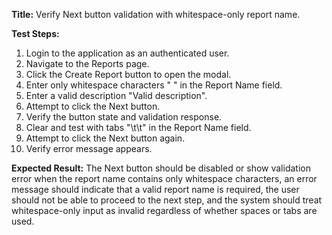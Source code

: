 **Title:** Verify Next button validation with whitespace-only report name.

**Test Steps:**
1. Login to the application as an authenticated user.
2. Navigate to the Reports page.
3. Click the Create Report button to open the modal.
4. Enter only whitespace characters "   " in the Report Name field.
5. Enter a valid description "Valid description".
6. Attempt to click the Next button.
7. Verify the button state and validation response.
8. Clear and test with tabs "\t\t" in the Report Name field.
9. Attempt to click the Next button again.
10. Verify error message appears.

**Expected Result:**
The Next button should be disabled or show validation error when the report name contains only whitespace characters, an error message should indicate that a valid report name is required, the user should not be able to proceed to the next step, and the system should treat whitespace-only input as invalid regardless of whether spaces or tabs are used.